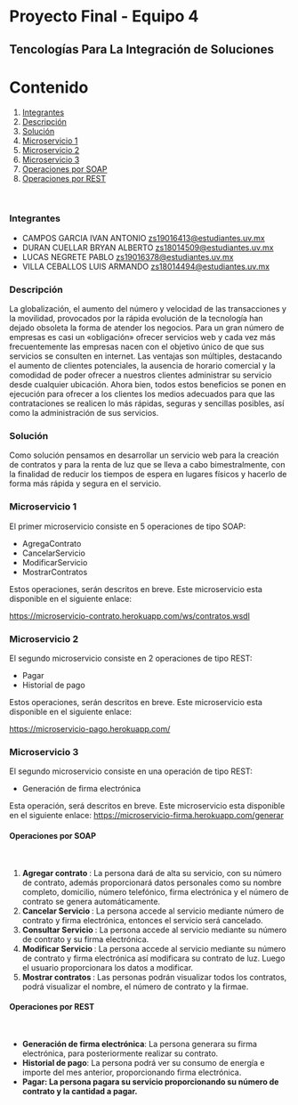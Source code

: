 # Proyecto Final - Equipo 4
## Tencologías Para La Integración de Soluciones

# Contenido
1. [Integrantes](#Integrantes)
1. [Descripción](#Descripción)
1. [Solución](#Solución)
1. [Microservicio 1](#microservicio-1)
1. [Microservicio 2](#microservicio-2)
1. [Microservicio 3](#microservicio-3)
1. [Operaciones por SOAP](#Operaciones-por-SOAP)
1. [Operaciones por REST](#Operaciones-por-REST)

&nbsp;

### Integrantes
- CAMPOS GARCIA IVAN ANTONIO zs19016413@estudiantes.uv.mx
- DURAN CUELLAR BRYAN ALBERTO zs18014509@estudiantes.uv.mx
- LUCAS NEGRETE PABLO zs19016378@estudiantes.uv.mx
- VILLA CEBALLOS LUIS ARMANDO zs18014494@estudiantes.uv.mx

### Descripción 
<p>
La globalización, el aumento del número y velocidad de las transacciones y la movilidad, provocados por la rápida evolución de la tecnología han dejado obsoleta la forma de atender los negocios. Para un gran número de empresas es casi un «obligación» ofrecer servicios web y cada vez más frecuentemente las empresas nacen con el objetivo único de que sus servicios se consulten en internet. Las ventajas son múltiples, destacando el aumento de clientes potenciales, la ausencia de horario comercial y la comodidad de poder ofrecer a nuestros clientes administrar su servicio desde cualquier ubicación. Ahora bien, todos estos beneficios se ponen en ejecución para ofrecer a los clientes los medios adecuados para que las contrataciones se realicen lo más rápidas, seguras y sencillas posibles, así como la administración de sus servicios.
</p>

### Solución
<p>
Como solución pensamos en desarrollar un servicio web para la creación de contratos y para la renta de luz que se lleva a cabo bimestralmente, con la finalidad de reducir los tiempos de espera en lugares físicos y hacerlo de forma más rápida y segura en el servicio.
</p>

### Microservicio 1

El primer microservicio consiste en 5 operaciones de tipo SOAP:
- AgregaContrato
- CancelarServicio
- ModificarServicio
- MostrarContratos

Estos operaciones, serán descritos en breve. Este microservicio esta disponible en el siguiente enlace:

https://microservicio-contrato.herokuapp.com/ws/contratos.wsdl


### Microservicio 2

El segundo microservicio consiste en 2 operaciones de tipo REST:
- Pagar
- Historial de pago

Estos operaciones, serán descritos en breve. Este microservicio esta disponible en el siguiente enlace:

https://microservicio-pago.herokuapp.com/

### Microservicio 3

El segundo microservicio consiste en una operación de tipo REST:
- Generación de firma electrónica

Esta operación, será descritos en breve. Este microservicio esta disponible en el siguiente enlace:
https://microservicio-firma.herokuapp.com/generar


#### Operaciones por SOAP 

<br>

1. <b>Agregar contrato </b>: La persona dará de alta su servicio, con su número de contrato, además proporcionará datos personales como su nombre completo, domicilio, número telefónico, firma electrónica y el número de contrato se genera automáticamente. <br>
2. <b>Cancelar Servicio </b>: La persona accede al servicio mediante número de contrato y firma electrónica, entonces el servicio será cancelado. 
3. <b>Consultar Servicio </b>: La persona accede al servicio mediante su número de contrato y su firma electrónica. <br>
4. <b>Modificar Servicio </b>: La persona accede al servicio mediante su número de contrato y firma electrónica así modificara su contrato de luz. Luego el usuario proporcionara los datos a modificar. <br>
5. <b>Mostrar contratos </b>: Las personas podrán visualizar todos los contratos, podrá visualizar el nombre, el número de contrato y la firmae. <br>

#### Operaciones por REST 

<br>

- <b>Generación de firma electrónica</b>: La persona generara su firma electrónica, para posteriormente realizar su contrato.
- <b>Historial de pago</b>: La persona podrá ver su consumo de energía e importe del mes anterior, proporcionando firma electrónica.
- <b>Pagar<b>: La persona pagara su servicio proporcionando su número de contrato y la cantidad a pagar.

